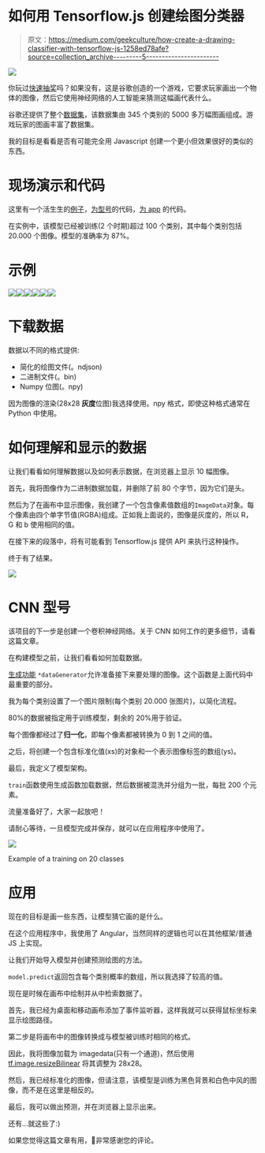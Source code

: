 # 如何用 Tensorflow.js 创建绘图分类器

> 原文：<https://medium.com/geekculture/how-create-a-drawing-classifier-with-tensorflow-js-1258ed78afe?source=collection_archive---------5----------------------->

![](img/ff1659af5b70399e1ec43d6a13a3c3d3.png)

你玩过[快速抽奖](https://quickdraw.withgoogle.com/)吗？如果没有，这是谷歌创造的一个游戏，它要求玩家画出一个物体的图像，然后它使用神经网络的人工智能来猜测这幅画代表什么。

谷歌还提供了整个[数据集](https://github.com/googlecreativelab/quickdraw-dataset)，该数据集由 345 个类别的 5000 多万幅图画组成。游戏玩家的图画丰富了数据集。

我的目标是看看是否有可能完全用 Javascript 创建一个更小但效果很好的类似的东西。

# **现场演示和代码**

这里有一个活生生的[例子](https://doddle-classifier.herokuapp.com/)，[为型号](https://github.com/ricio91/doddle-classifier-model)的代码，[为 app](https://github.com/ricio91/doddle-classifier-app) 的代码。

在实例中，该模型已经被训练(2 个时期)超过 100 个类别，其中每个类别包括 20.000 个图像。模型的准确率为 87%。

# **示例**

![](img/4b605b4373b2cba768b7a340aa7c4bd7.png)![](img/6c6a7d1168e023ae000746e9efa1b55c.png)![](img/ccd01709712c3861ba24648cfb256e5e.png)![](img/444c549b651a8e20499c44d962a100ee.png)![](img/1c795af9663ec8a1152d3ed320d754bd.png)![](img/f73c1acdc22c02fe83fa7b05d58ef784.png)

# **下载数据**

数据以不同的格式提供:

*   简化的绘图文件(。ndjson)
*   二进制文件(。bin)
*   Numpy 位图(。npy)

因为图像的渲染(28x28 **灰度**位图)我选择使用。npy 格式，即使这种格式通常在 Python 中使用。

# **如何理解和显示**的**数据**

让我们看看如何理解数据以及如何表示数据，在浏览器上显示 10 幅图像。

首先，我将图像作为二进制数据加载，并删除了前 80 个字节，因为它们是头。

然后为了在画布中显示图像，我创建了一个包含像素值数组的`ImageData`对象。每个像素由四个单字节值(RGBA)组成。正如我上面说的，图像是灰度的，所以 R，G 和 b 使用相同的值。

在接下来的段落中，将有可能看到 Tensorflow.js 提供 API 来执行这种操作。

终于有了结果。

![](img/cb8196cec2d2574c8c526c8961862ad7.png)

# **CNN 型号**

该项目的下一步是创建一个卷积神经网络。关于 CNN 如何工作的更多细节，请看这篇文章。

在构建模型之前，让我们看看如何加载数据。

[生成功能](https://developer.mozilla.org/en-US/docs/Web/JavaScript/Guide/Iterators_and_Generators#generator_functions) `*dataGenerator`允许准备接下来要处理的图像。这个函数是上面代码中最重要的部分。

我为每个类别设置了一个图片限制(每个类别 20.000 张图片)，以简化流程。

80%的数据被指定用于训练模型，剩余的 20%用于验证。

每个图像都经过了**归一化**，即每个像素都被转换为 0 到 1 之间的值。

之后，将创建一个包含标准化值(xs)的对象和一个表示图像标签的数组(ys)。

最后，我定义了模型架构。

`train`函数使用生成函数加载数据，然后数据被混洗并分组为一批，每批 200 个元素。

流量准备好了，大家一起放吧！

请耐心等待，一旦模型完成并保存，就可以在应用程序中使用了。

![](img/f99c37bfc8c9fde57f3ca0b859e17141.png)

Example of a training on 20 classes

# **应用**

现在的目标是画一些东西，让模型猜它画的是什么。

在这个应用程序中，我使用了 Angular，当然同样的逻辑也可以在其他框架/普通 JS 上实现。

让我们开始导入模型并创建预测绘图的方法。

`model.predict`返回包含每个类别概率的数组，所以我选择了较高的值。

现在是时候在画布中绘制并从中检索数据了。

首先，我已经为桌面和移动画布添加了事件监听器，这样我就可以获得鼠标坐标来显示绘图路径。

第二步是将画布中的图像转换成与模型被训练时相同的格式。

因此，我将图像加载为 imagedata(只有一个通道)，然后使用 [tf.image.resizeBilinear](https://js.tensorflow.org/api/latest/#image.resizeBilinear) 将其调整为 28x28。

然后，我已经标准化的图像，但请注意，该模型是训练为黑色背景和白色中风的图像，而不是在这里是相反的。

最后，我可以做出预测，并在浏览器上显示出来。

还有…就这些了:)

如果您觉得这篇文章有用，👏非常感谢您的评论。